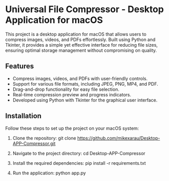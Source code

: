 # Universal File Compressor - Desktop Application for macOS

This project is a desktop application for macOS that allows users to compress images, videos, and PDFs effortlessly. Built using Python and Tkinter, it provides a simple yet effective interface for reducing file sizes, ensuring optimal storage management without compromising on quality.

## Features
- Compress images, videos, and PDFs with user-friendly controls.
- Support for various file formats, including JPEG, PNG, MP4, and PDF.
- Drag-and-drop functionality for easy file selection.
- Real-time compression preview and progress indicators.
- Developed using Python with Tkinter for the graphical user interface.

## Installation
Follow these steps to set up the project on your macOS system:
1. Clone the repository:
git clone https://github.com/mikexarau/Desktop-APP-Compressor.git

2. Navigate to the project directory:
cd Desktop-APP-Compressor

3. Install the required dependencies:
pip install -r requirements.txt

4. Run the application:
python app.py
